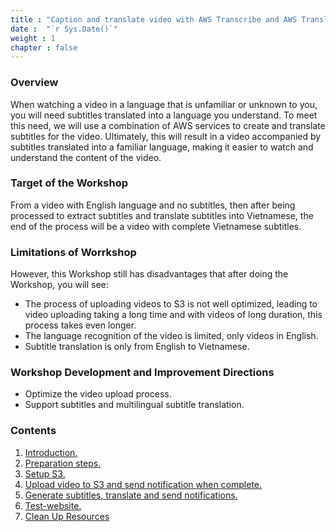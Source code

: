 ```yaml
---
title : "Caption and translate video with AWS Transcribe and AWS Translate"
date :  "`r Sys.Date()`" 
weight : 1 
chapter : false
---
```

### Overview

 When watching a video in a language that is unfamiliar or unknown to you, you will need subtitles translated into a language you understand. To meet this need, we will use a combination of AWS services to create and translate subtitles for the video. Ultimately, this will result in a video accompanied by subtitles translated into a familiar language, making it easier to watch and understand the content of the video.
### Target of the Workshop 
 From a video with English language and no subtitles, then after being processed to extract subtitles and translate subtitles into Vietnamese, the end of the process will be a video with complete Vietnamese subtitles.
### Limitations of Worrkshop
 However, this Workshop still has disadvantages that after doing the Workshop, you will see:
 - The process of uploading videos to S3 is not well optimized, leading to video uploading taking a long time and with videos of long duration, this process takes even longer.
 - The language recognition of the video is limited, only videos in English.
 - Subtitle translation is only from English to Vietnamese.
### Workshop Development and Improvement Directions
 - Optimize the video upload process.
 - Support subtitles and multilingual subtitle translation.


### Contents

1. [Introduction.](1-introduce/)
2. [Preparation steps.](2-Preparation/)
3. [Setup S3.](3-Setup-S3/)
4. [Upload video to S3 and send notification when complete.](4-Upload-video-and-send-notification-to-other-server-when-video-upload-to-S3-is-complete/)
5. [Generate subtitles, translate and send notifications.](5-Generate-subtitles-translate-subtitles-and-send-notification-to-frontend-when-done/)
6. [Test-website.](6-Test-website/)
7. [Clean Up Resources](7-Clean-Up-Resources/)
